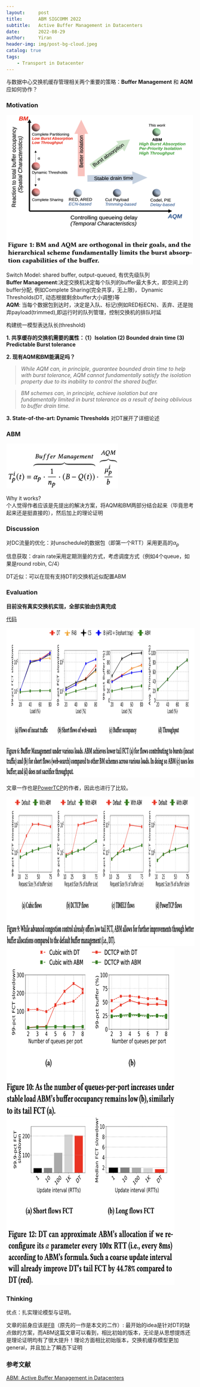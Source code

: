 ```yaml
---
layout:     post
title:      ABM SIGCOMM 2022
subtitle:   Active Buffer Management in Datacenters
date:       2022-08-29
author:     Yiran
header-img: img/post-bg-cloud.jpeg
catalog: true
tags:
    - Transport in Datacenter
---
```


与数据中心交换机缓存管理相关两个重要的策略：**Buffer Management** 和 **AQM** 应如何协作？

### Motivation

<img width="500" height="400" src="/img/post-abm-1.png"/>

Switch Model: shared buffer, output-queued, 有优先级队列  
**Buffer Management**:决定交换机决定每个队列的buffer最大多大，即空间上的buffer分配, 例如Complete Sharing(完全共享，无上限)， Dynamic Thresholds(DT, 动态根据剩余buffer大小调整)等  
**AQM**: 当每个数据包到达时，决定是入队、标记(例如RED标ECN)、丢弃、还是抛弃payload(trimmed),即运行时的队列管理，控制交换机的排队时延

构建统一模型表达队长(threshold) 

**1. 共享缓存的交换机需要的属性：（1）Isolation (2) Bounded drain time (3) Predictable Burst tolerance**

**2. 现有AQM和BM能满足吗？**  
>*While AQM can, in principle, guarantee bounded drain time to help with burst tolerance, AQM cannot fundamentally satisfy the isolation property due to its inability to control the shared buffer.*

>*BM schemes can, in principle, achieve isolation but are fundamentally limited in burst tolerance as a result of being oblivious to buffer drain time.*

**3. State-of-the-art: Dynamic Thresholds** 对DT展开了详细论述

### ABM

<img width="300" height="120" src="/img/post-abm-2.png"/>

Why it works?  
个人觉得作者应该是先提出的解决方案，将AQM和BM两部分结合起来（毕竟思考起来还是挺直接的），然后加上的理论证明

### Discussion

对DC流量的优化：对unschedule的数据包（即第一个RTT）采用更高的$\alpha_{p}$

信息获取：drain rate采用定期测量的方式，考虑调度方式（例如4个queue，如果是round robin, C/4）

DT近似：可以在现有支持DT的交换机近似配置ABM


### Evaluation

**目前没有真实交换机实现，全部实验由仿真完成**

[代码](https://github.com/inet-tub/ns3-datacenter)

<img width="950" height="400" src="/img/post-abm-3.png"/>

文章一作也是[PowerTCP](https://yi-ran.github.io/2022/05/03/PowerTCP-NSDI-2022/)的作者，因此也进行了比较。

<img width="950" height="400" src="/img/post-abm-4.png"/>

<img width="450" height="450" src="/img/post-abm-5.png"/>


<img width="450" height="450" src="/img/post-abm-6.png"/>


### Thinking

优点：扎实理论模型与证明。

文章的前身应该是[FB](https://nsg.ee.ethz.ch/fileadmin/user_upload/publications/fb-submitted.pdf)（原先的一作是本文的二作）: 最开始的idea是针对DT的缺点做的方案，而ABM这篇文章可以看到，相比初始的版本，无论是从思想提炼还是理论证明均有了很大提升！理论方面相比初始版本，交换机缓存模型更加general，并且加上了瞬态下证明

### 参考文献

[ABM: Active Buffer Management in Datacenters](https://people.csail.mit.edu/ghobadi/papers/abm_sigcomm_2022.pdf)
